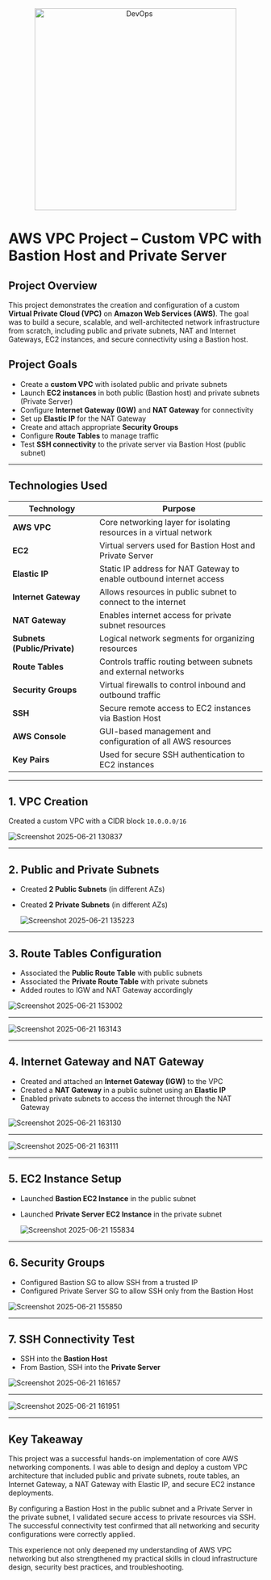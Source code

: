 <div align="center">
<img width="400" alt="DevOps" src="https://media.licdn.com/dms/image/v2/D4E22AQGTqoLT14ORKQ/feedshare-shrink_800/B4EZd5iVaRHYAg-/0/1750090743666?e=1753315200&v=beta&t=ji3p5fsqsu_BGeIfym5OBUvqr8rH0_54Gq7bOpMjUL0" />
</div>

#  AWS VPC Project – Custom VPC with Bastion Host and Private Server

## Project Overview

This project demonstrates the creation and configuration of a custom **Virtual Private Cloud (VPC)** on **Amazon Web Services (AWS)**. The goal was to build a secure, scalable, and well-architected network infrastructure from scratch, including public and private subnets, NAT and Internet Gateways, EC2 instances, and secure connectivity using a Bastion host.

## Project Goals

- Create a **custom VPC** with isolated public and private subnets
- Launch **EC2 instances** in both public (Bastion host) and private subnets (Private Server)
- Configure **Internet Gateway (IGW)** and **NAT Gateway** for connectivity
- Set up **Elastic IP** for the NAT Gateway
- Create and attach appropriate **Security Groups**
- Configure **Route Tables** to manage traffic
- Test **SSH connectivity** to the private server via Bastion Host (public subnet)

---

## Technologies Used

| Technology                   | Purpose                                                              |
| ---------------------------- | -------------------------------------------------------------------- |
| **AWS VPC**                  | Core networking layer for isolating resources in a virtual network   |
| **EC2**                      | Virtual servers used for Bastion Host and Private Server             |
| **Elastic IP**               | Static IP address for NAT Gateway to enable outbound internet access |
| **Internet Gateway**         | Allows resources in public subnet to connect to the internet         |
| **NAT Gateway**              | Enables internet access for private subnet resources                 |
| **Subnets (Public/Private)** | Logical network segments for organizing resources                    |
| **Route Tables**             | Controls traffic routing between subnets and external networks       |
| **Security Groups**          | Virtual firewalls to control inbound and outbound traffic            |
| **SSH**                      | Secure remote access to EC2 instances via Bastion Host               |
| **AWS Console**              | GUI-based management and configuration of all AWS resources          |
| **Key Pairs**                | Used for secure SSH authentication to EC2 instances                  |

---

## 1. VPC Creation

Created a custom VPC with a CIDR block `10.0.0.0/16`

![Screenshot 2025-06-21 130837](https://github.com/user-attachments/assets/be3fd257-1ea9-4b1e-ac26-fc4704288c27)


---

## 2. Public and Private Subnets

- Created **2 Public Subnets** (in different AZs)
- Created **2 Private Subnets** (in different AZs)

  ![Screenshot 2025-06-21 135223](https://github.com/user-attachments/assets/e7eec69c-57ee-4156-99e8-014e7aaaaf59)

---

## 3. Route Tables Configuration

- Associated the **Public Route Table** with public subnets
- Associated the **Private Route Table** with private subnets
- Added routes to IGW and NAT Gateway accordingly

![Screenshot 2025-06-21 153002](https://github.com/user-attachments/assets/3f3e0760-3594-4022-8ca3-b1fa117efffc)

---

 ![Screenshot 2025-06-21 163143](https://github.com/user-attachments/assets/d8762b63-87ed-4203-a780-6061ec314d1f)


---

## 4. Internet Gateway and NAT Gateway

- Created and attached an **Internet Gateway (IGW)** to the VPC
- Created a **NAT Gateway** in a public subnet using an **Elastic IP**
- Enabled private subnets to access the internet through the NAT Gateway

![Screenshot 2025-06-21 163130](https://github.com/user-attachments/assets/6650ba7a-73b2-4151-a499-ebc9fd1eeace)


 ---

![Screenshot 2025-06-21 163111](https://github.com/user-attachments/assets/595b97f6-123a-4f11-b57e-cfe30c469f4d)



---

## 5. EC2 Instance Setup

- Launched **Bastion EC2 Instance** in the public subnet
- Launched **Private Server EC2 Instance** in the private subnet


  ![Screenshot 2025-06-21 155834](https://github.com/user-attachments/assets/e55a37b3-7e5d-4de7-9b5d-a41cd5e66aab)


---

## 6. Security Groups

- Configured Bastion SG to allow SSH from a trusted IP
- Configured Private Server SG to allow SSH only from the Bastion Host

![Screenshot 2025-06-21 155850](https://github.com/user-attachments/assets/a43cf02b-8e59-478c-afcf-316a8726dbda)

---

## 7. SSH Connectivity Test

- SSH into the **Bastion Host**
- From Bastion, SSH into the **Private Server**

![Screenshot 2025-06-21 161657](https://github.com/user-attachments/assets/b1e60724-012d-41b6-9453-3f5cc245f0c9)

---

![Screenshot 2025-06-21 161951](https://github.com/user-attachments/assets/0df2cf32-9604-4199-9b38-7bde1883940f)



---

## Key Takeaway

This project was a successful hands-on implementation of core AWS networking components. I was able to design and deploy a custom VPC architecture that included public and private subnets, route tables, an Internet Gateway, a NAT Gateway with Elastic IP, and secure EC2 instance deployments.

By configuring a Bastion Host in the public subnet and a Private Server in the private subnet, I validated secure access to private resources via SSH. The successful connectivity test confirmed that all networking and security configurations were correctly applied.

This experience not only deepened my understanding of AWS VPC networking but also strengthened my practical skills in cloud infrastructure design, security best practices, and troubleshooting.

